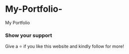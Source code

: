 # My-Portfolio-
My Portfolio 

<h3>Show your support</h3>

Give a ⭐ if you like this website and kindly follow for more!

